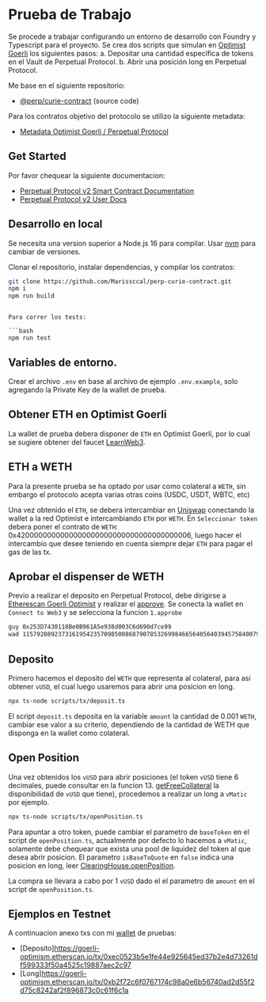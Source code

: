 # Prueba de Trabajo

Se procede a trabajar configurando un entorno de desarrollo con Foundry y Typescript para el
proyecto.
Se crea dos scripts que simulan en [Optimist Goerli](https://goerli-optimism.etherscan.io/) los siguientes pasos:
a. Depositar una cantidad específica de tokens en el Vault de Perpetual Protocol.
b. Abrir una posición long en Perpetual Protocol.

Me base en el siguiente repositorio:

- [@perp/curie-contract](https://github.com/perpetual-protocol/perp-curie-contract/tree/main) (source code)

Para los contratos objetivo del protocolo se utilizo la siguiente metadata:

- [Metadata Optimist Goerli / Perpetual Protocol](https://metadata.perp.exchange/v2/core/optimism-goerli.json) 

## Get Started

Por favor chequear la siguiente documentacion:

- [Perpetual Protocol v2 Smart Contract Documentation](https://support.perp.com/hc/en-us)
- [Perpetual Protocol v2 User Docs](https://support.perp.com//)


## Desarrollo en local

Se necesita una version superior a Node.js 16 para compilar. Usar [nvm](https://github.com/nvm-sh/nvm) para cambiar de versiones.

Clonar el repositorio, instalar dependencias, y compilar los contratos:

```bash
git clone https://github.com/Marissccal/perp-curie-contract.git
npm i
npm run build
```

```

Para correr los tests:

```bash
npm run test
```

## Variables de entorno.

Crear el archivo `.env` en base al archivo de ejemplo `.env.example`, solo agregando la Private Key de la wallet de prueba.

## Obtener ETH en Optimist Goerli

La wallet de prueba debera disponer de `ETH` en Optimist Goerli, por lo cual se sugiere obtener del faucet [LearnWeb3](https://learnweb3.io/faucets/optimism_goerli/).

## ETH a WETH

Para la presente prueba se ha optado por usar como colateral a `WETH`, sin embargo el protocolo acepta varias otras coins (USDC, USDT, WBTC, etc)

Una vez obtenido el `ETH`, se debera intercambiar en [Uniswap](https://app.uniswap.org/swap) conectando la wallet a la red Optimist e intercambiando `ETH` por `WETH`. En `Seleccionar token` debera poner el contrato de `WETH`: 0x4200000000000000000000000000000000000006, luego hacer el intercambio que desee teniendo en cuenta siempre dejar `ETH` para pagar el gas de las tx.

## Aprobar el dispenser de WETH

Previo a realizar el deposito en Perpetual Protocol, debe dirigirse a [Etherescan Goerli Optimist](https://goerli-optimism.etherscan.io) y realizar el [approve](https://goerli-optimism.etherscan.io/address/0x4200000000000000000000000000000000000006#writeContract). Se conecta la wallet en `Connect to Web3` y se selecciona la funcion `1.approbe`

```bash
guy 0x253D7430118Be0B961A5e938d003C6d690d7ce99
wad 115792089237316195423570985008687907853269984665640564039457584007913129639935
```

## Deposito

Primero hacemos el deposito del `WETH` que representa al colateral, para asi obtener `vUSD`, el cual luego usaremos para abrir una posicion en long.

```bash
npx ts-node scripts/tx/deposit.ts
```

El script `deposit.ts` deposita en la variable `amount` la cantidad de 0.001 `WETH`, cambiar ese valor a su criterio, dependiendo de la cantidad de WETH que disponga en la wallet como colateral.

## Open Position

Una vez obtenidos los `vUSD` para abrir posiciones (el token `vUSD` tiene 6 decimales, puede consultar en la funcion 13. [getFreeCollateral](https://goerli-optimism.etherscan.io/address/0x253d7430118be0b961a5e938d003c6d690d7ce99#readProxyContract) la disponibilidad de `vUSD` que tiene), procedemos a realizar un long a `vMatic` por ejemplo.

```bash
npx ts-node scripts/tx/openPosition.ts
```

Para apuntar a otro token, puede cambiar el parametro de `baseToken` en el script de `openPosition.ts`, actualmente por defecto lo hacemos a `vMatic`, solamente debe chequear que exista una pool de liquidez del token al que desea abrir posicion. El parametro `isBaseToQuote` en `false` indica una posicion en long, leer [ClearingHouse.openPosition](https://support.perp.com/hc/en-us/articles/7917807368729-Perp-v2-Integration-Guide-Code-Samples#block-be1c8051c62547d399d88935d5ce5bda).

La compra se llevara a cabo por 1 `vUSD` dado el el parametro de `amount` en el script de `openPosition.ts`.

## Ejemplos en Testnet

A continuacion anexo txs con mi [wallet](https://goerli-optimism.etherscan.io/address/0x31df5b8c8d1929a865263d83e07293d981efc225) de pruebas:

- [Deposito]https://goerli-optimism.etherscan.io/tx/0xec0523b5e1fe44e925645ed37b2e4d73261df599333f50a4525c19887aec2c97
- [Long]https://goerli-optimism.etherscan.io/tx/0xb2f72c6f0767174c98a0e6b56740ad2d55f2d75c8242af2f896873c0c61f6c1a